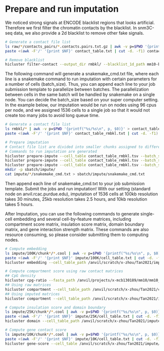# Prepare and run imputation

We noticed strong signals at ENCODE blacklist regions that looks artificial. Therefore we first filter the chromatin contacts by the blacklist. In snm3C-seq data, we also provide a 2d blacklist to remove other fake signals.
```bash
# Generate a contact file list
ls raw/*/contacts_pairs/*.contacts.pairs.txt.gz | awk -v p=$PWD '{printf("%s/%s\n", p, $0)}' > contact_table.txt
paste <(awk -F'/' '{print $NF}' contact_table.txt | cut -d. -f1) contact_table.txt | sort -k1,1 > contact_table.tsv

# Remove blacklist
hicluster filter-contact --output_dir rmbkl/ --blacklist_1d_path mm10-blacklist.v2.bed.gz --chr1 1 --pos1 2 --chr2 3 --pos2 4 --contact_table contact_table.tsv --chrom_size_path chrom_sizes.txt
```

The following command will generate a snakemake_cmd.txt file, where each line is a snakemake command to run imputation with certain parameters for a number of cells (batch_size). Thus, you can append each line to your job submission template to parallelize between batches. The parallelization between cells in the same batch will be handled by snakemake on a single node. You can decide the batch_size based on your super computer setting. In the example below, our imputation would be run on nodes using 96 cpus per node, and we assigned 1536 cells to a single job so that it would not create too many jobs to avoid long queue time.
```bash
# Generate a contact file list
ls rmbkl/* | awk -v p=$PWD '{printf("%s/%s\n", p, $0)}' > contact_table_rmbkl.txt
paste <(awk -F'/' '{print $NF}' contact_table_rmbkl.txt | cut -d. -f1) contact_table_rmbkl.txt | sort -k1,1 > contact_table_rmbkl.tsv

# Prepare imputation 
# Contact file list are divided into smaller chunks assigned to different jobs
# Commands to run imputation are generated
hicluster prepare-impute --cell_table contact_table_rmbkl.tsv --batch_size 1536 --pad 1 --cpu_per_job 96 --chr1 1 --pos1 2 --chr2 3 --pos2 4 --output_dir impute/100K/ --chrom_size_path /anvil/scratch/x-zhou/Tan2021/chrom_sizes.txt --output_dist 500000000 --window_size 500000000 --step_size 500000000 --resolution 100000
hicluster prepare-impute --cell_table contact_table_rmbkl.tsv --batch_size 1536 --pad 2 --cpu_per_job 96 --chr1 1 --pos1 2 --chr2 3 --pos2 4 --output_dir impute/25K/ --chrom_size_path /anvil/scratch/x-zhou/Tan2021/chrom_sizes.txt --output_dist 5050000 --window_size 500000000 --step_size 500000000 --resolution 25000
hicluster prepare-impute --cell_table contact_table_rmbkl.tsv --batch_size 1536 --pad 2 --cpu_per_job 96 --chr1 1 --pos1 2 --chr2 3 --pos2 4 --output_dir impute/10K/ --chrom_size_path /anvil/scratch/x-zhou/Tan2021/chrom_sizes.txt --output_dist 5050000 --window_size 30000000 --step_size 10000000 --resolution 10000
mkdir -p sbatch/impute/
cat impute/*/snakemake_cmd.txt > sbatch/impute/snakemake_cmd.txt
```
Then append each line of snakemake_cmd.txt to your job submission template. Submit the jobs and run imputation! With our setting (standard node on anvil.rcac.purdue.edu), imputation of 1536 cells at 100kb resolution takes 30 minutes, 25kb resolution takes 2.5 hours, and 10kb resolution takes 5 hours.  

After Imputation, you can use the following commands to generate single-cell embedding and several cell-by-feature matrices, including compartment score matrix, insulation score matrix, domain boundary matrix, and gene interaction strength matrix. These commands are also resource consuming, so please consider submitting them to computing nodes.
```bash
# Compute embedding
ls impute/100K/chunk*/*.cool | awk -v p=$PWD '{printf("%s/%s\n", p, $0)}' > impute/100K/cell_table.txt
paste <(awk -F'/' '{print $NF}' impute/100K/cell_table.txt | cut -d. -f1) impute/100K/cell_table.txt | sort -k1,1 > impute/100K/cell_table.tsv
hicluster embedding --cell_table_path /anvil/scratch/x-zhou/Tan2021/impute/100K/cell_table.tsv --output_dir /anvil/scratch/x-zhou/Tan2021/dataset/embedding --dim 50 --dist 1000000 --resolution 100000 --scale_factor 100000 --norm_sig --save_raw --cpu 20

# Compute compartment score using raw contact matrices
## CpG density
hicluster cpg-ratio --fasta_path /anvil/projects/x-mcb130189/mm10/mm10_with_chrl.fa --hdf_output_path cpg_ratio_100k.hdf --chrom_size_path /anvil/scratch/x-zhou/Tan2021/chrom_sizes.txt --resolution 100000
## Using raw matrices
hicluster compartment --cell_table_path /anvil/scratch/x-zhou/Tan2021/contact_table_rmbkl.tsv --output_prefix /anvil/scratch/x-zhou/Tan2021/dataset/Tan2021.raw --cpg_profile_path cpg_ratio_100k.hdf --cpu 96 --resolution 100000 --chr1 1 --pos1 2 --chr2 3 --pos2 4 --chrom_size_path /anvil/scratch/x-zhou/Tan2021/chrom_sizes.txt --mode tsv
## Using imputed matrices
hicluster compartment --cell_table_path /anvil/scratch/x-zhou/Tan2021/impute/100K/cell_table.tsv --output_prefix /anvil/scratch/x-zhou/Tan2021/dataset/Tan2021.impute --cpg_profile_path cpg_ratio_100k.hdf --cpu 96

# Compute insulation score and domain boundary
ls impute/25K/chunk*/*.cool | awk -v p=$PWD '{printf("%s/%s\n", p, $0)}' > impute/25K/cell_table.txt
paste <(awk -F'/' '{print $NF}' impute/25K/cell_table.txt | cut -d. -f1) impute/25K/cell_table.txt | sort -k1,1 > impute/25K/cell_table.tsv
hicluster domain --cell_table_path /anvil/scratch/x-zhou/Tan2021/impute/25K/cell_table.tsv --output_prefix /anvil/scratch/x-zhou/Tan2021/dataset/Tan2021 --resolution 25000 --window_size 10 --cpu 96

# Compute gene contact score
ls impute/10K/chunk*/*.cool | awk -v p=$PWD '{printf("%s/%s\n", p, $0)}' > impute/10K/cell_table.txt
paste <(awk -F'/' '{print $NF}' impute/10K/cell_table.txt | cut -d. -f1) impute/10K/cell_table.txt | sort -k1,1 > impute/10K/cell_table.tsv
hicluster gene-score --cell_table /anvil/scratch/x-zhou/Tan2021/impute/10K/cell_table.tsv --gene_meta /anvil/projects/x-mcb130189/gene/vm22/gencode.vM22.annotation.gene.sorted.bed.gz --res 10000 --output_hdf /anvil/scratch/x-zhou/Tan2021/dataset/Tan2021.geneimputescore.hdf --chrom_size /anvil/scratch/x-zhou/Tan2021/chrom_sizes.txt --cpu 96 --mode impute
```
